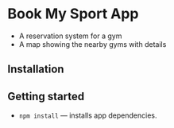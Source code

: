 # Book My Sport App
- A reservation system for a gym
- A map showing the nearby gyms with details

## Installation

## Getting started
- `npm install` — installs app dependencies.
